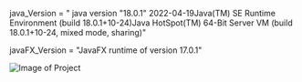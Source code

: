 java_Version = " java version "18.0.1" 2022-04-19Java(TM) SE Runtime Environment 
				(build 18.0.1+10-24)Java HotSpot(TM) 64-Bit Server VM (build 18.0.1+10-24, mixed mode, sharing)"

javaFX_Version  = "JavaFX runtime of version 17.0.1"

![Image of Project](/screenshots/13.jpg)
